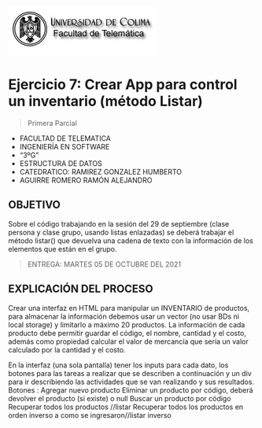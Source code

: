 ![Logo](img/ucol-logo.jpg)

# Ejercicio 7: Crear App para control un inventario (método Listar)

> Primera Parcial

- FACULTAD DE TELEMATICA
- INGENIERÍA EN SOFTWARE
- “3ºG”
- ESTRUCTURA DE DATOS
- CATEDRATICO: RAMIREZ GONZALEZ HUMBERTO
- AGUIRRE ROMERO RAMÓN ALEJANDRO

## OBJETIVO

Sobre el código trabajando en la sesión del 29 de septiembre (clase persona y clase grupo, usando listas enlazadas) se deberá trabajar el método listar() que devuelva una cadena de texto con la información de los elementos que están en el grupo.

> ENTREGA: MARTES 05 DE OCTUBRE DEL 2021

## EXPLICACIÓN DEL PROCESO

Crear una interfaz en HTML para manipular un INVENTARIO de productos, para almacenar la información debemos usar un vector (no usar BDs ni local storage) y limitarlo a máximo 20 productos.
La información de cada producto debe permitir guardar el código, el nombre, cantidad y el costo, además como propiedad calcular el valor de mercancía que sería un valor calculado por la cantidad y el costo.

En la interfaz (una sola pantalla) tener los inputs para cada dato, los botones para las tareas a realizar que se describen a continuación y un div para ir describiendo las actividades que se van realizando y sus resultados.
Botones :
Agregar nuevo producto
Eliminar un producto por código, deberá devolver el producto (si existe) o null
Buscar un producto por código
Recuperar todos los productos //listar
Recuperar todos los productos en orden inverso a como se ingresaron//listar inverso
